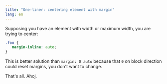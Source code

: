 ```yaml
---
title: "One-liner: centering element with margin" 
lang: en
---
```


Supposing you have an element with width or maximum width, you are trying to center:

```css
.foo {
   margin-inline: auto;
}
```

This is better solution than `margin: 0 auto` because that `0` on block direction could reset margins, you don't want to change.

That's all. Ahoj.

